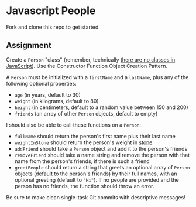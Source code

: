 # Javascript People

Fork and clone this repo to get started. 

## Assignment

Create a `Person` "class" (remember, technically [there are no classes in JavaScript](http://stackoverflow.com/questions/2752868/does-javascript-have-classes)). Use the Constructor Function Object Creation Pattern.

A `Person` must be initialized with a `firstName` and a `lastName`, plus any of the following optional properties:

* `age` (in years, default to 30)
* `weight` (in kilograms, default to 80)
* `height` (in centimeters, default to a random value between 150 and 200)
* `friends` (an array of other `Person` objects, default to empty)

I should also be able to call these functions on a `Person`:

* `fullName` should return the person's first name plus their last name
* `weightInStone` should return the person's weight in [stone](http://en.wikipedia.org/wiki/Stone_%28unit%29)
* `addFriend` should take a `Person` object and add it to the person's friends
* `removeFriend` should take a name string and remove the person with that name from the person's friends, if there is such a friend
* `greetPeople` should return a string that greets an optional array of `Person` objects (default to the person's friends) by their full names, with an optional greeting (default to `"Hi"`). If no people are provided and the person has no friends, the function should throw an error.

Be sure to make clean single-task Git commits with descriptive messages!
